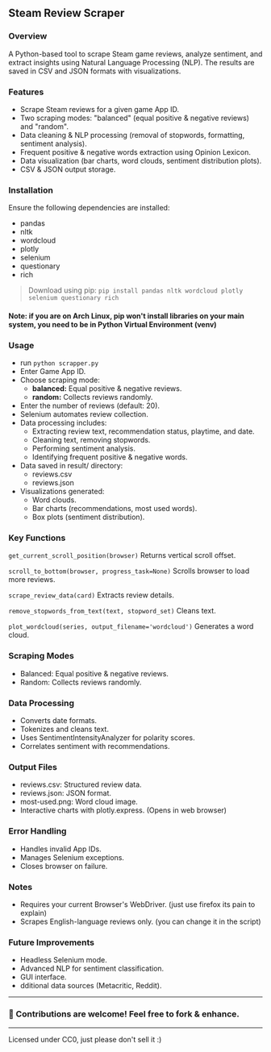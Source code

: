 ## Steam Review Scraper

### Overview
A Python-based tool to scrape Steam game reviews, analyze sentiment, and extract insights using Natural Language Processing (NLP). The results are saved in CSV and JSON formats with visualizations.

### Features
- Scrape Steam reviews for a given game App ID.
- Two scraping modes: "balanced" (equal positive & negative reviews) and "random".
- Data cleaning & NLP processing (removal of stopwords, formatting, sentiment analysis).
- Frequent positive & negative words extraction using Opinion Lexicon.
- Data visualization (bar charts, word clouds, sentiment distribution plots).
- CSV & JSON output storage.

### Installation
Ensure the following dependencies are installed:
- pandas
- nltk
- wordcloud
- plotly
- selenium
- questionary
- rich

> Download using pip: `pip install pandas nltk wordcloud plotly selenium questionary rich`

#### Note: if you are on Arch Linux, pip won't install libraries on your main system, you need to be in Python Virtual Environment (venv)

### Usage
- run `python scrapper.py`
- Enter Game App ID.
- Choose scraping mode:
    - **balanced:** Equal positive & negative reviews.
    - **random:** Collects reviews randomly.
- Enter the number of reviews (default: 20).
- Selenium automates review collection.
- Data processing includes:
  - Extracting review text, recommendation status, playtime, and date.
  - Cleaning text, removing stopwords.
  - Performing sentiment analysis.
  - Identifying frequent positive & negative words.
- Data saved in result/ directory:
    - reviews.csv
    - reviews.json
- Visualizations generated:
  - Word clouds.
  - Bar charts (recommendations, most used words).
  - Box plots (sentiment distribution).

### Key Functions
`get_current_scroll_position(browser)` Returns vertical scroll offset.

`scroll_to_bottom(browser, progress_task=None)` Scrolls browser to load more reviews.

`scrape_review_data(card)` Extracts review details.

`remove_stopwords_from_text(text, stopword_set)` Cleans text.

`plot_wordcloud(series, output_filename='wordcloud')` Generates a word cloud.


### Scraping Modes
- Balanced: Equal positive & negative reviews.
- Random: Collects reviews randomly.

### Data Processing
- Converts date formats.
- Tokenizes and cleans text.
- Uses SentimentIntensityAnalyzer for polarity scores.
- Correlates sentiment with recommendations.

### Output Files
- reviews.csv: Structured review data.
- reviews.json: JSON format.
- most-used.png: Word cloud image.
- Interactive charts with plotly.express. (Opens in web browser)

### Error Handling
- Handles invalid App IDs.
- Manages Selenium exceptions.
- Closes browser on failure.

### Notes
- Requires your current Browser's WebDriver. (just use firefox its pain to explain)
- Scrapes English-language reviews only. (you can change it in the script)

### Future Improvements
- Headless Selenium mode.
- Advanced NLP for sentiment classification.
- GUI interface.
- dditional data sources (Metacritic, Reddit).

---

### 📌 Contributions are welcome! Feel free to fork & enhance.

---

Licensed under CC0, just please don't sell it :)

